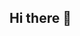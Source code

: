 ## Hi there 👋

<!--
**Sanam009/Sanam009** is a ✨ _special_ ✨ repository because its `README.md` (this file) appears on your GitHub profile.

<h1 align="center">Hi 👋, I'm Sanam</h1>

- 🔭 I’m currently working on HTML, CSS, React, Laravel, PHP, and Figma
- 🌱 I’m currently learning Backend
- 💬 Ask me anything about HTML, CSS, React, Laravel, PHP, and Figma
- 📫 How to reach me: sanamjawhar@gmail.com
- ⚡ Fun fact: I'm coming to teen

### Connect with me:
<div id="badges">
  <a href="https://github.com/Sanam009">
    <img src="https://img.shields.io/badge/Github-white?style=for-the-badge&logo=Github&logoColor=black" alt="Github Badge"/>
  </a>
  <a href="">
    <img src="https://img.shields.io/badge/YouTube-red?style=for-the-badge&logo=youtube&logoColor=white" alt="Youtube Badge"/>
  </a>
   <a href="">
    <img src="https://img.shields.io/badge/Instagram-purple?style=for-the-badge&logo=instagram&logoColor=white" alt="Instagram Badge"/>
  </a>
   <a href="">
    <img src="https://img.shields.io/badge/Facebook-blue?style=for-the-badge&logo=facebook&logoColor=white" alt="Facebook Badge"/>
  </a>
   <a href="">
    <img src="https://img.shields.io/badge/Twitter-blue?style=for-the-badge&logo=twitter&logoColor=white" alt="Twitter Badge"/>
  </a>
</div>

### Languages and Tools:
[![My Skills](https://skillicons.dev/icons?i=html,css,react,laravel,php,figma,github,git,postman&perline=5)](https://skillicons.dev)

![Asif Taj's GitHub stats](https://github-readme-stats.vercel.app/api?username=axiftaj&show_icons=true&theme=dark)

![Top Langs](https://github-readme-stats.vercel.app/api/top-langs/?username=axiftaj&theme=dark)

<br>
⭐️ From [axiftaj](https://github.com/axiftaj)

